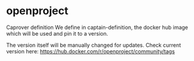 # openproject

Caprover definition
We define in captain-definition, the docker hub image which will be used and pin it to a version.

The version itself will be manually changed for updates.
Check current version here:
https://hub.docker.com/r/openproject/community/tags
